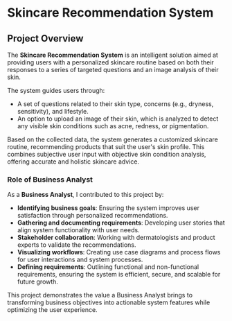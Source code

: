 # Skincare Recommendation System

## Project Overview

The **Skincare Recommendation System** is an intelligent solution aimed at providing users with a personalized skincare routine based on both their responses to a series of targeted questions and an image analysis of their skin. 

The system guides users through:
- A set of questions related to their skin type, concerns (e.g., dryness, sensitivity), and lifestyle.
- An option to upload an image of their skin, which is analyzed to detect any visible skin conditions such as acne, redness, or pigmentation.

Based on the collected data, the system generates a customized skincare routine, recommending products that suit the user's skin profile. This combines subjective user input with objective skin condition analysis, offering accurate and holistic skincare advice.

### Role of Business Analyst

As a **Business Analyst**, I contributed to this project by:
- **Identifying business goals**: Ensuring the system improves user satisfaction through personalized recommendations.
- **Gathering and documenting requirements**: Developing user stories that align system functionality with user needs.
- **Stakeholder collaboration**: Working with dermatologists and product experts to validate the recommendations.
- **Visualizing workflows**: Creating use case diagrams and process flows for user interactions and system processes.
- **Defining requirements**: Outlining functional and non-functional requirements, ensuring the system is efficient, secure, and scalable for future growth.

This project demonstrates the value a Business Analyst brings to transforming business objectives into actionable system features while optimizing the user experience.




